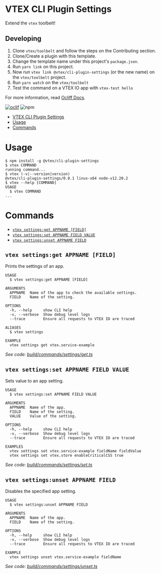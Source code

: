 # VTEX CLI Plugin Settings

Extend the `vtex` toolbelt!

## Developing

1. Clone `vtex/toolbelt` and follow the steps on the Contributing section.
2. Clone/Create a plugin with this template.
3. Change the template name under this project's `package.json`.
2. Run `yarn link` on this project.
3. Now run `vtex link @vtex/cli-plugin-settings` (or the new name) on the `vtex/toolbelt` project.
4. Run `yarn watch` on the `vtex/toolbelt`
5. Test the command on a VTEX IO app with `vtex-test hello`

For more information, read [Ocliff Docs](https://oclif.io/docs/introduction).

[![oclif](https://img.shields.io/badge/cli-oclif-brightgreen.svg)](https://oclif.io)
![npm](https://img.shields.io/npm/v/@vtex/cli-plugin-settings)

<!-- toc -->
* [VTEX CLI Plugin Settings](#vtex-cli-plugin-settings)
* [Usage](#usage)
* [Commands](#commands)
<!-- tocstop -->
# Usage
<!-- usage -->
```sh-session
$ npm install -g @vtex/cli-plugin-settings
$ vtex COMMAND
running command...
$ vtex (-v|--version|version)
@vtex/cli-plugin-settings/0.0.1 linux-x64 node-v12.20.2
$ vtex --help [COMMAND]
USAGE
  $ vtex COMMAND
...
```
<!-- usagestop -->
# Commands
<!-- commands -->
* [`vtex settings:get APPNAME [FIELD]`](#vtex-settingsget-appname-field)
* [`vtex settings:set APPNAME FIELD VALUE`](#vtex-settingsset-appname-field-value)
* [`vtex settings:unset APPNAME FIELD`](#vtex-settingsunset-appname-field)

## `vtex settings:get APPNAME [FIELD]`

Prints the settings of an app.

```
USAGE
  $ vtex settings:get APPNAME [FIELD]

ARGUMENTS
  APPNAME  Name of the app to check the available settings.
  FIELD    Name of the setting.

OPTIONS
  -h, --help     show CLI help
  -v, --verbose  Show debug level logs
  --trace        Ensure all requests to VTEX IO are traced

ALIASES
  $ vtex settings

EXAMPLE
  vtex settings get vtex.service-example
```

_See code: [build/commands/settings/get.ts](https://github.com/vtex/cli-plugin-settings/blob/v0.0.1/build/commands/settings/get.ts)_

## `vtex settings:set APPNAME FIELD VALUE`

Sets value to an app setting.

```
USAGE
  $ vtex settings:set APPNAME FIELD VALUE

ARGUMENTS
  APPNAME  Name of the app.
  FIELD    Name of the setting.
  VALUE    Value of the setting.

OPTIONS
  -h, --help     show CLI help
  -v, --verbose  Show debug level logs
  --trace        Ensure all requests to VTEX IO are traced

EXAMPLES
  vtex settings set vtex.service-example fieldName fieldValue
  vtex settings set vtex.store enableCriticalCSS true
```

_See code: [build/commands/settings/set.ts](https://github.com/vtex/cli-plugin-settings/blob/v0.0.1/build/commands/settings/set.ts)_

## `vtex settings:unset APPNAME FIELD`

Disables the specified app setting.

```
USAGE
  $ vtex settings:unset APPNAME FIELD

ARGUMENTS
  APPNAME  Name of the app.
  FIELD    Name of the setting.

OPTIONS
  -h, --help     show CLI help
  -v, --verbose  Show debug level logs
  --trace        Ensure all requests to VTEX IO are traced

EXAMPLE
  vtex settings unset vtex.service-example fieldName
```

_See code: [build/commands/settings/unset.ts](https://github.com/vtex/cli-plugin-settings/blob/v0.0.1/build/commands/settings/unset.ts)_
<!-- commandsstop -->
